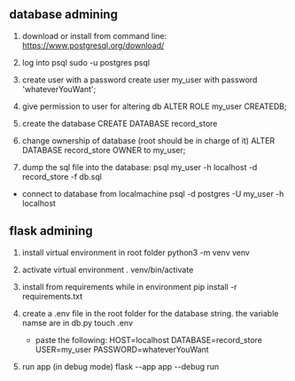 
database admining
-----------------
1. download or install from command line: https://www.postgresql.org/download/

2. log into psql
sudo -u postgres psql

3. create user with a password
create user my_user with password 'whateverYouWant';

4. give permission to user for altering db
ALTER ROLE my_user CREATEDB;

5. create the database
CREATE DATABASE record_store

6. change ownership of database (root should be in charge of it)
ALTER DATABASE record_store OWNER to my_user;

7. dump the sql file into the database:
psql my_user -h localhost -d record_store -f db.sql

* connect to database from localmachine
psql -d postgres -U my_user -h localhost

flask admining
--------------
1. install virtual environment in root folder 
python3 -m venv venv

2. activate virtual environment
. venv/bin/activate

3. install from requirements while in environment
pip install -r requirements.txt

4. create a .env file in the root folder for the database string. the variable namse are in db.py
touch .env

      * paste the following:
	HOST=localhost
	DATABASE=record_store
	USER=my_user
	PASSWORD=whateverYouWant

5. run app (in debug mode)
flask --app app --debug run

